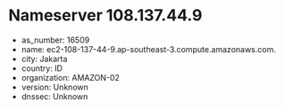 # Nameserver 108.137.44.9

* as_number: 16509
* name: ec2-108-137-44-9.ap-southeast-3.compute.amazonaws.com.
* city: Jakarta
* country: ID
* organization: AMAZON-02
* version: Unknown
* dnssec: Unknown
